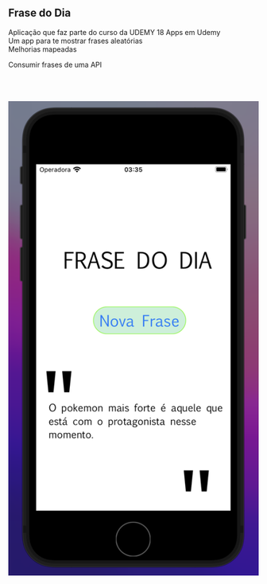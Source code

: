 ## Frase do Dia ##
Aplicação que faz parte do curso da UDEMY 18 Apps em Udemy<br>
Um app para te mostrar frases aleatórias<br>
Melhorias mapeadas<br>
<p>Consumir frases de uma API</p><br><br><br>
<img src='screenshot.png'></img>

